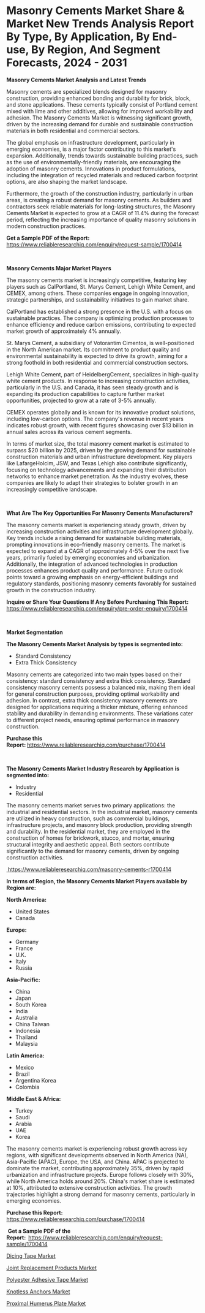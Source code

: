 <p><h1>Masonry Cements Market Share & Market New Trends Analysis Report By Type, By Application, By End-use, By Region, And Segment Forecasts, 2024 - 2031</h1></p><p><strong>Masonry Cements Market Analysis and Latest Trends</strong></p>
<p><p>Masonry cements are specialized blends designed for masonry construction, providing enhanced bonding and durability for brick, block, and stone applications. These cements typically consist of Portland cement mixed with lime and other additives, allowing for improved workability and adhesion. The Masonry Cements Market is witnessing significant growth, driven by the increasing demand for durable and sustainable construction materials in both residential and commercial sectors.</p><p>The global emphasis on infrastructure development, particularly in emerging economies, is a major factor contributing to this market's expansion. Additionally, trends towards sustainable building practices, such as the use of environmentally-friendly materials, are encouraging the adoption of masonry cements. Innovations in product formulations, including the integration of recycled materials and reduced carbon footprint options, are also shaping the market landscape.</p><p>Furthermore, the growth of the construction industry, particularly in urban areas, is creating a robust demand for masonry cements. As builders and contractors seek reliable materials for long-lasting structures, the Masonry Cements Market is expected to grow at a CAGR of 11.4% during the forecast period, reflecting the increasing importance of quality masonry solutions in modern construction practices.</p></p>
<p><strong>Get a Sample PDF of the Report:&nbsp;</strong> <a href="https://www.reliableresearchiq.com/enquiry/request-sample/1700414?utm_campaign=1087&utm_medium=2&utm_source=Github&utm_content=ia&utm_term=08112024&utm_id=masonry-cements">https://www.reliableresearchiq.com/enquiry/request-sample/1700414</a></p>
<p>&nbsp;</p>
<p><strong>Masonry Cements Major Market Players</strong></p>
<p><p>The masonry cements market is increasingly competitive, featuring key players such as CalPortland, St. Marys Cement, Lehigh White Cement, and CEMEX, among others. These companies engage in ongoing innovation, strategic partnerships, and sustainability initiatives to gain market share.</p><p>CalPortland has established a strong presence in the U.S. with a focus on sustainable practices. The company is optimizing production processes to enhance efficiency and reduce carbon emissions, contributing to expected market growth of approximately 4% annually. </p><p>St. Marys Cement, a subsidiary of Votorantim Cimentos, is well-positioned in the North American market. Its commitment to product quality and environmental sustainability is expected to drive its growth, aiming for a strong foothold in both residential and commercial construction sectors.</p><p>Lehigh White Cement, part of HeidelbergCement, specializes in high-quality white cement products. In response to increasing construction activities, particularly in the U.S. and Canada, it has seen steady growth and is expanding its production capabilities to capture further market opportunities, projected to grow at a rate of 3-5% annually.</p><p>CEMEX operates globally and is known for its innovative product solutions, including low-carbon options. The company's revenue in recent years indicates robust growth, with recent figures showcasing over $13 billion in annual sales across its various cement segments.</p><p>In terms of market size, the total masonry cement market is estimated to surpass $20 billion by 2025, driven by the growing demand for sustainable construction materials and urban infrastructure development. Key players like LafargeHolcim, JSW, and Texas Lehigh also contribute significantly, focusing on technology advancements and expanding their distribution networks to enhance market penetration. As the industry evolves, these companies are likely to adapt their strategies to bolster growth in an increasingly competitive landscape.</p></p>
<p>&nbsp;</p>
<p><strong>What Are The Key Opportunities For Masonry Cements Manufacturers?</strong></p>
<p><p>The masonry cements market is experiencing steady growth, driven by increasing construction activities and infrastructure development globally. Key trends include a rising demand for sustainable building materials, prompting innovations in eco-friendly masonry cements. The market is expected to expand at a CAGR of approximately 4-5% over the next five years, primarily fueled by emerging economies and urbanization. Additionally, the integration of advanced technologies in production processes enhances product quality and performance. Future outlook points toward a growing emphasis on energy-efficient buildings and regulatory standards, positioning masonry cements favorably for sustained growth in the construction industry.</p></p>
<p><strong>Inquire or Share Your Questions If Any Before Purchasing This Report:</strong> <a href="https://www.reliableresearchiq.com/enquiry/pre-order-enquiry/1700414?utm_campaign=1087&utm_medium=2&utm_source=Github&utm_content=ia&utm_term=08112024&utm_id=masonry-cements">https://www.reliableresearchiq.com/enquiry/pre-order-enquiry/1700414</a></p>
<p>&nbsp;</p>
<p><strong>Market Segmentation</strong></p>
<p><strong>The Masonry Cements Market Analysis by types is segmented into:</strong></p>
<p><ul><li>Standard Consistency</li><li>Extra Thick Consistency</li></ul></p>
<p><p>Masonry cements are categorized into two main types based on their consistency: standard consistency and extra thick consistency. Standard consistency masonry cements possess a balanced mix, making them ideal for general construction purposes, providing optimal workability and adhesion. In contrast, extra thick consistency masonry cements are designed for applications requiring a thicker mixture, offering enhanced stability and durability in demanding environments. These variations cater to different project needs, ensuring optimal performance in masonry construction.</p></p>
<p><strong>Purchase this Report:&nbsp;</strong><a href="https://www.reliableresearchiq.com/purchase/1700414?utm_campaign=1087&utm_medium=2&utm_source=Github&utm_content=ia&utm_term=08112024&utm_id=masonry-cements">https://www.reliableresearchiq.com/purchase/1700414</a></p>
<p>&nbsp;</p>
<p><strong>The Masonry Cements Market Industry Research by Application is segmented into:</strong></p>
<p><ul><li>Industry</li><li>Residential</li></ul></p>
<p><p>The masonry cements market serves two primary applications: the industrial and residential sectors. In the industrial market, masonry cements are utilized in heavy construction, such as commercial buildings, infrastructure projects, and masonry block production, providing strength and durability. In the residential market, they are employed in the construction of homes for brickwork, stucco, and mortar, ensuring structural integrity and aesthetic appeal. Both sectors contribute significantly to the demand for masonry cements, driven by ongoing construction activities.</p></p>
<p><a href="https://www.reliableresearchiq.com/masonry-cements-r1700414?utm_campaign=1087&utm_medium=2&utm_source=Github&utm_content=ia&utm_term=08112024&utm_id=masonry-cements">&nbsp;https://www.reliableresearchiq.com/masonry-cements-r1700414</a></p>
<p><strong>In terms of Region, the Masonry Cements Market Players available by Region are:</strong></p>
<p>
    <p> <strong> North America: </strong>
        <ul>
            <li>United States</li>
            <li>Canada</li>
        </ul>
        </p> 
    <p> <strong> Europe: </strong>
        <ul>
            <li>Germany</li>
            <li>France</li>
            <li>U.K.</li>
            <li>Italy</li>
            <li>Russia</li>
        </ul>
        </p> 
    <p> <strong> Asia-Pacific: </strong>
        <ul>
            <li>China</li>
            <li>Japan</li>
            <li>South Korea</li>
            <li>India</li>
            <li>Australia</li>
            <li>China Taiwan</li>
            <li>Indonesia</li>
            <li>Thailand</li>
            <li>Malaysia</li>
        </ul>
        </p> 
    <p> <strong> Latin America: </strong>
        <ul>
            <li>Mexico</li>
            <li>Brazil</li>
            <li>Argentina Korea</li>
            <li>Colombia</li>
        </ul>
        </p> 
    <p> <strong> Middle East & Africa: </strong>
        <ul>
            <li>Turkey</li>
            <li>Saudi</li>
            <li>Arabia</li>
            <li>UAE</li>
            <li>Korea</li>
        </ul>
    </p>
    </p>
<p><p>The masonry cements market is experiencing robust growth across key regions, with significant developments observed in North America (NA), Asia-Pacific (APAC), Europe, the USA, and China. APAC is projected to dominate the market, contributing approximately 35%, driven by rapid urbanization and infrastructure projects. Europe follows closely with 30%, while North America holds around 20%. China's market share is estimated at 10%, attributed to extensive construction activities. The growth trajectories highlight a strong demand for masonry cements, particularly in emerging economies.</p></p>
<p><strong>Purchase this Report: </strong><a href="https://www.reliableresearchiq.com/purchase/1700414?utm_campaign=1087&utm_medium=2&utm_source=Github&utm_content=ia&utm_term=08112024&utm_id=masonry-cements">https://www.reliableresearchiq.com/purchase/1700414</a></p>
<p>&nbsp;<strong>Get a Sample PDF of the Report:&nbsp;&nbsp;</strong><a href="https://www.reliableresearchiq.com/enquiry/request-sample/1700414?utm_campaign=1087&utm_medium=2&utm_source=Github&utm_content=ia&utm_term=08112024&utm_id=masonry-cements">https://www.reliableresearchiq.com/enquiry/request-sample/1700414</a></p>
<p><strong></strong></p>
<p><p><a href="https://github.com/abbiewimld/Market-Research-Report-List-1/blob/main/dicing-tape-market.md?utm_campaign=1087&utm_medium=2&utm_source=Github&utm_content=ia&utm_term=08112024&utm_id=masonry-cements">Dicing Tape Market</a></p><p><a href="https://issuu.com/reportprime-2/docs/joint-replacement-products-market-s_e465a1159cd225?utm_campaign=1087&utm_medium=2&utm_source=Github&utm_content=ia&utm_term=08112024&utm_id=masonry-cements">Joint Replacement Products Market</a></p><p><a href="https://github.com/benjigwozdzus/Market-Research-Report-List-1/blob/main/polyester-adhesive-tape-market.md?utm_campaign=1087&utm_medium=2&utm_source=Github&utm_content=ia&utm_term=08112024&utm_id=masonry-cements">Polyester Adhesive Tape Market</a></p><p><a href="https://issuu.com/reportprime-2/docs/knotless-anchors-market-size-2030.p_09af8d05c5c5ef?utm_campaign=1087&utm_medium=2&utm_source=Github&utm_content=ia&utm_term=08112024&utm_id=masonry-cements">Knotless Anchors Market</a></p><p><a href="https://issuu.com/reportprime-2/docs/proximal-humerus-plate-market-size-_29de4f21f56c5b?utm_campaign=1087&utm_medium=2&utm_source=Github&utm_content=ia&utm_term=08112024&utm_id=masonry-cements">Proximal Humerus Plate Market</a></p></p>